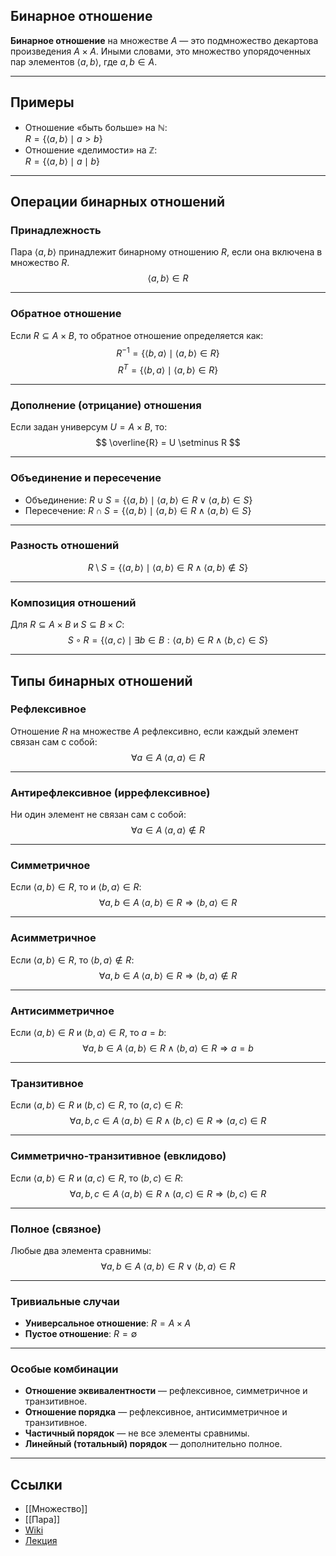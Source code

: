 ## Бинарное отношение
**Бинарное отношение** на множестве $A$ — это подмножество декартова произведения $A \times A$. Иными словами, это множество упорядоченных пар элементов $\langle a, b\rangle$, где $a, b \in A$.

---
## Примеры
- Отношение «быть больше» на $\mathbb{N}$:  
  $R = \{ \langle a, b\rangle \mid a > b \}$
- Отношение «делимости» на $\mathbb{Z}$:  
  $R = \{ \langle a, b\rangle \mid a \mid b \}$

---
## Операции бинарных отношений
### Принадлежность
Пара $\langle a, b\rangle$ принадлежит бинарному отношению $R$, если она включена в множество $R$.
$$\langle a, b\rangle \in R$$

---
### Обратное отношение
Если $R \subseteq A \times B$, то обратное отношение определяется как:
$$
R^{-1} = \{\langle b, a\rangle \mid \langle a, b\rangle \in R\}
$$
$$
	R^{T} = \{\langle b, a\rangle \mid \langle a, b\rangle \in R\}
$$

---
### Дополнение (отрицание) отношения
Если задан универсум $U = A \times B$, то:
$$
\overline{R} = U \setminus R
$$

---
### Объединение и пересечение
- Объединение: $R \cup S = \{\langle a, b\rangle \mid \langle a, b\rangle \in R \lor \langle a, b\rangle \in S \}$
- Пересечение: $R \cap S = \{\langle a, b\rangle \mid \langle a, b\rangle \in R \land \langle a, b\rangle \in S \}$

---
### Разность отношений
$$
R \setminus S = \{\langle a, b\rangle \mid \langle a, b\rangle \in R \land \langle a, b\rangle \notin S\}
$$

---
### Композиция отношений
Для $R \subseteq A \times B$ и $S \subseteq B \times C$:
$$
S \circ R = \{\langle a ,c\rangle \mid \exists b \in B : \langle a, b\rangle \in R \land \langle b ,c\rangle \in S\}
$$

---
## Типы бинарных отношений
### Рефлексивное
Отношение $R$ на множестве $A$ рефлексивно, если каждый элемент связан сам с собой:  
$$\forall a \in A \; \langle a, a\rangle \in R$$

---

### Антирефлексивное (иррефлексивное)
Ни один элемент не связан сам с собой:  
$$\forall a \in A \; \langle a, a\rangle \notin R$$

---

### Симметричное
Если $\langle a, b\rangle \in R$, то и $\langle b, a\rangle \in R$:  
$$\forall a,b \in A \; \langle a, b\rangle \in R \Rightarrow \langle b, a\rangle \in R$$

---

### Асимметричное
Если $\langle a, b\rangle \in R$, то $\langle b, a\rangle \notin R$:  
$$\forall a,b \in A \; \langle a, b\rangle \in R \Rightarrow \langle b, a\rangle \notin R$$

---

### Антисимметричное
Если $\langle a, b\rangle \in R$ и $\langle b, a\rangle \in R$, то $a = b$:  
$$\forall a,b \in A \; \langle a, b\rangle \in R \land \langle b, a\rangle \in R \Rightarrow a = b$$

---

### Транзитивное
Если $\langle a, b\rangle \in R$ и $(b,c) \in R$, то $(a,c) \in R$:  
$$\forall a,b,c \in A \; \langle a, b\rangle \in R \land (b,c) \in R \Rightarrow (a,c) \in R$$

---

### Симметрично-транзитивное (евклидово)
Если $\langle a, b\rangle \in R$ и $(a,c) \in R$, то $(b,c) \in R$:  
$$\forall a,b,c \in A \; \langle a, b\rangle \in R \land (a,c) \in R \Rightarrow (b,c) \in R$$

---

### Полное (связное)
Любые два элемента сравнимы:  
$$\forall a,b \in A \; \langle a, b\rangle \in R \lor \langle b, a\rangle \in R$$

---

### Тривиальные случаи
- **Универсальное отношение**: $R = A \times A$  
- **Пустое отношение**: $R = \emptyset$

---
### Особые комбинации
- **Отношение эквивалентности** — рефлексивное, симметричное и транзитивное.  
- **Отношение порядка** — рефлексивное, антисимметричное и транзитивное.  
- **Частичный порядок** — не все элементы сравнимы.  
- **Линейный (тотальный) порядок** — дополнительно полное.

---
## Ссылки
- [[Множество]]
- [[Пара]]
- [Wiki](https://ru.wikipedia.org/wiki/Бинарное_отношение)
- [Лекция](https://lipen.github.io/discrete-math-course/lec-relations.pdf)